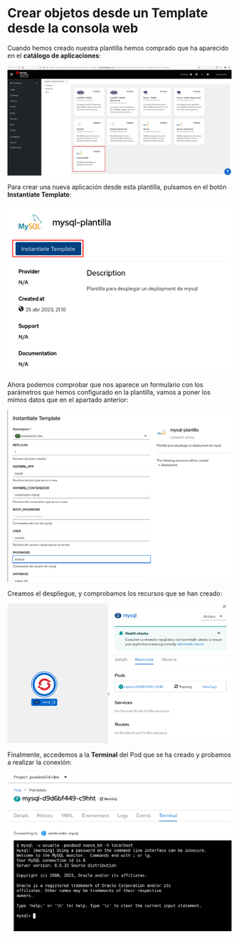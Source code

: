 # Crear objetos desde un Template desde la consola web

Cuando hemos creado nuestra plantilla hemos comprado que ha aparecido en el **catálogo de aplicaciones**:

![mysql](img/mysql.png)

Para crear una nueva aplicación desde esta plantilla, pulsamos en el botón **Instantiate Template**:

![template_web](img/template_web1.png)

Ahora podemos comprobar que nos aparece un formulario con los parámetros que hemos configurado en la plantilla, vamos a poner los mimos datos que en el apartado anterior:

![template_web](img/template_web2.png)

Creamos el despliegue, y comprobamos los recursos que se han creado:

![template_web](img/template_web3.png)

Finalmente, accedemos a la **Terminal** del Pod que se ha creado y probamos a realizar la conexión:

![template_web](img/template_web4.png)

